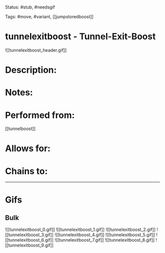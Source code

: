 Status: #stub, #needsgif 

Tags: #move, #variant, [[jumpstoredboost]]

# tunnelexitboost - Tunnel-Exit-Boost
![[tunnelexitboost_header.gif]]
# Description:


# Notes:


# Performed from:
[[tunnelboost]]

# Allows for:


# Chains to:


___
# Gifs
## Bulk
![[tunnelexitboost_0.gif]]
![[tunnelexitboost_1.gif]]
![[tunnelexitboost_2.gif]]
![[tunnelexitboost_3.gif]]
![[tunnelexitboost_4.gif]]
![[tunnelexitboost_5.gif]]
![[tunnelexitboost_6.gif]]
![[tunnelexitboost_7.gif]]
![[tunnelexitboost_8.gif]]
![[tunnelexitboost_9.gif]]